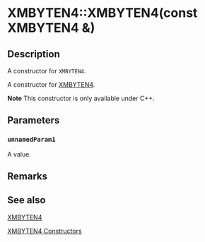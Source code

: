 # XMBYTEN4::XMBYTEN4(const XMBYTEN4 &)

## Description

A constructor for `XMBYTEN4`.

A constructor for [XMBYTEN4](https://learn.microsoft.com/windows/win32/api/directxpackedvector/ns-directxpackedvector-xmbyten4).

**Note** This constructor is only available under C++.

## Parameters

### `unnamedParam1`

A value.

## Remarks

## See also

[XMBYTEN4](https://learn.microsoft.com/windows/desktop/api/directxpackedvector/ns-directxpackedvector-xmbyten4)

[XMBYTEN4 Constructors](https://learn.microsoft.com/windows/desktop/dxmath/xmbyten4-ctor)